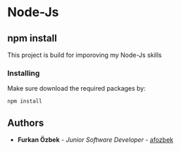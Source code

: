 # Node-Js

## npm install

This project is build for imporoving my Node-Js skills

### Installing

Make sure download the required packages by:

```
npm install
```

## Authors

* **Furkan Özbek** - *Junior Software Developer* - [afozbek](https://github.com/afozbek)

